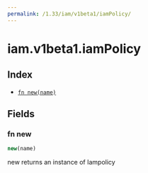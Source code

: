 ```yaml
---
permalink: /1.33/iam/v1beta1/iamPolicy/
---
```


# iam.v1beta1.iamPolicy



## Index

* [`fn new(name)`](#fn-new)

## Fields

### fn new

```ts
new(name)
```

new returns an instance of Iampolicy